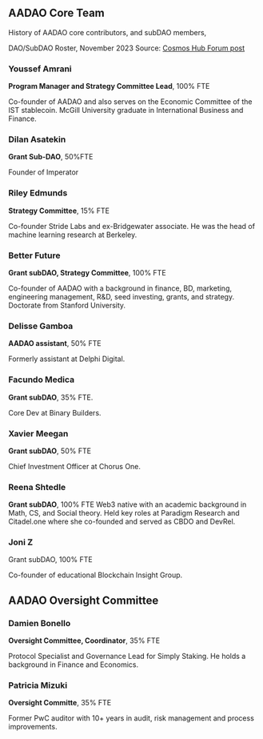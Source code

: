 ## AADAO Core Team
History of AADAO core contributors, and subDAO members,

DAO/SubDAO Roster, November 2023
Source: [Cosmos Hub Forum post](https://forum.cosmos.network/t/proposal-895-accepted-funding-atom-accelerator-dao-for-2024/12249?u=cosmos_nanny)

### Youssef Amrani 
**Program Manager and Strategy Committee Lead**, 100% FTE

Co-founder of AADAO and also serves on the Economic Committee of the IST stablecoin. McGill University graduate in International Business and Finance.

### Dilan Asatekin 
**Grant Sub-DAO**, 50%FTE  

Founder of Imperator

### Riley Edmunds  
**Strategy Committee**, 15% FTE 

Co-founder Stride Labs and ex-Bridgewater associate. He was the head of machine learning research at Berkeley.

### Better Future  
**Grant subDAO, Strategy Committee**, 100% FTE

Co-founder of AADAO with a background in finance, BD, marketing, engineering management, R&D, seed investing, grants, and strategy. Doctorate from Stanford University.

### Delisse Gamboa  
**AADAO assistant**, 50% FTE

Formerly assistant at Delphi Digital.

### Facundo Medica  
**Grant subDAO**, 35% FTE.

Core Dev at Binary Builders.

### Xavier Meegan 
**Grant subDAO**, 50% FTE

Chief Investment Officer at Chorus One.

### Reena Shtedle 
**Grant subDAO**, 100% FTE
Web3 native with an academic background in Math, CS, and Social theory. Held key roles at Paradigm Research and Citadel.one where she co-founded and served as CBDO and DevRel.

### Joni Z  
Grant subDAO, 100% FTE

Co-founder of educational Blockchain Insight Group.


## AADAO Oversight Committee

### Damien Bonello  
**Oversight Committee, Coordinator**, 35% FTE

Protocol Specialist and Governance Lead for Simply Staking. He holds a background in Finance and Economics.

### Patricia Mizuki  
**Oversight Committe**, 35% FTE 

Former PwC auditor with 10+ years in audit, risk management and process improvements.


